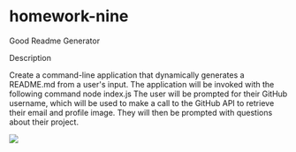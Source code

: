# homework-nine
Good Readme Generator

Description

Create a command-line application that dynamically generates a README.md from a user's input. The application will be invoked with the following command node index.js The user will be prompted for their GitHub username, which will be used to make a call to the GitHub API to retrieve their email and profile image. They will then be prompted with questions about their project.


![](image-video/video.gif)
